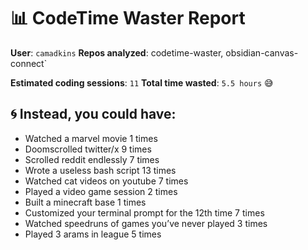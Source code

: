 # 📊 CodeTime Waster Report

**User**: `camadkins`
**Repos analyzed**: codetime-waster, obsidian-canvas-connect`

**Estimated coding sessions**: `11`
**Total time wasted**: `5.5 hours` 😅

## 🌀 Instead, you could have:

- Watched a marvel movie 1 times
- Doomscrolled twitter/x 9 times
- Scrolled reddit endlessly 7 times
- Wrote a useless bash script 13 times
- Watched cat videos on youtube 7 times
- Played a video game session 2 times
- Built a minecraft base 1 times
- Customized your terminal prompt for the 12th time 7 times
- Watched speedruns of games you’ve never played 3 times
- Played 3 arams in league 5 times
